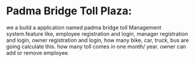 # Padma Bridge Toll Plaza: 
we a build a application named padma bridge toll Management system.feature like, employee registration and login, manager registration and login, 
owner registration and login, how many bike, car, truck, bus are going calculate this. how many toll comes in one month/ year. owner can add or remove employee. 
